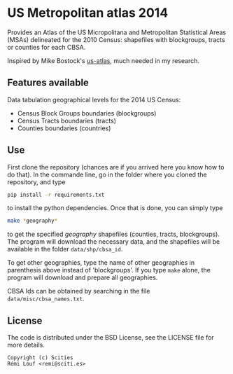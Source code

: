 # US Metropolitan atlas 2014

Provides an Atlas of the US Micropolitana and Metropolitan Statistical Areas
(MSAs) delineated for
the 2010 Census: shapefiles with blockgroups, tracts or counties for
each CBSA.

Inspired by Mike Bostock's [us-atlas](https://github.com/mbostock/us-atlas),
much needed in my research.


## Features available

Data tabulation geographical levels for the 2014 US Census:

* Census Block Groups boundaries (blockgroups)
* Census Tracts boundaries (tracts)
* Counties boundaries (countries)

## Use

First clone the repository (chances are if you arrived here you know how to do
that). In the commande line, go in the folder where you cloned the repository, and type

```bash
pip install -r requirements.txt
```

to install the python dependencies. Once that is done, you can simply type

```bash
make *geography*
```

to get the specified *geography* shapefiles (counties, tracts, blockgroups). The
program will download the necessary data, and the shapefiles will be available
in the folder `data/shp/cbsa_id`.

To get other geographies, type the name of other geographies in parenthesis
above instead of 'blockgroups'. If you type `make` alone, the program will
download and prepare all geographies.

CBSA Ids can be obtained by searching in the file `data/misc/cbsa_names.txt`.


## License

The code is distributed under the BSD License, see the LICENSE file for more details.

```
Copyright (c) Scities
Rémi Louf <remi@sciti.es>
```
